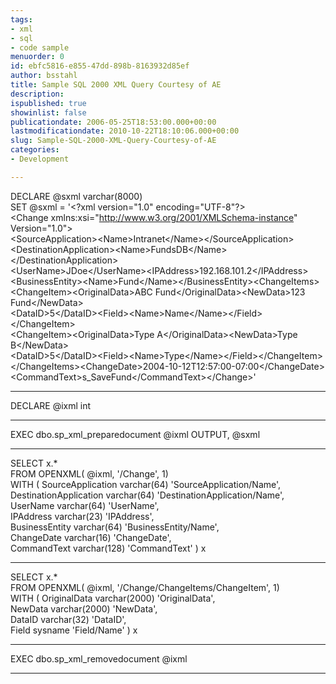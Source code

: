 ```yaml
---
tags:
- xml
- sql
- code sample
menuorder: 0
id: ebfc5816-e855-47dd-898b-8163932d85ef
author: bsstahl
title: Sample SQL 2000 XML Query Courtesy of AE
description: 
ispublished: true
showinlist: false
publicationdate: 2006-05-25T18:53:00.000+00:00
lastmodificationdate: 2010-10-22T18:10:06.000+00:00
slug: Sample-SQL-2000-XML-Query-Courtesy-of-AE
categories:
- Development

---
```


DECLARE @sxml varchar(8000)  
 SET @sxml = '&lt;?xml version="1.0" encoding="UTF-8"?&gt;  
 &lt;Change xmlns:xsi="http://www.w3.org/2001/XMLSchema-instance" Version="1.0"&gt;  
 &lt;SourceApplication&gt;&lt;Name&gt;Intranet&lt;/Name&gt;&lt;/SourceApplication&gt;  
 &lt;DestinationApplication&gt;&lt;Name&gt;FundsDB&lt;/Name&gt;&lt;/DestinationApplication&gt;  
 &lt;UserName&gt;JDoe&lt;/UserName&gt;&lt;IPAddress&gt;192.168.101.2&lt;/IPAddress&gt;  
 &lt;BusinessEntity&gt;&lt;Name&gt;Fund&lt;/Name&gt;&lt;/BusinessEntity&gt;&lt;ChangeItems&gt;  
 &lt;ChangeItem&gt;&lt;OriginalData&gt;ABC Fund&lt;/OriginalData&gt;&lt;NewData&gt;123 Fund&lt;/NewData&gt;  
 &lt;DataID&gt;5&lt;/DataID&gt;&lt;Field&gt;&lt;Name&gt;Name&lt;/Name&gt;&lt;/Field&gt;&lt;/ChangeItem&gt;  
 &lt;ChangeItem&gt;&lt;OriginalData&gt;Type A&lt;/OriginalData&gt;&lt;NewData&gt;Type B&lt;/NewData&gt;  
 &lt;DataID&gt;5&lt;/DataID&gt;&lt;Field&gt;&lt;Name&gt;Type&lt;/Name&gt;&lt;/Field&gt;&lt;/ChangeItem&gt;  
 &lt;/ChangeItems&gt;&lt;ChangeDate&gt;2004-10-12T12:57:00-07:00&lt;/ChangeDate&gt;  
 &lt;CommandText&gt;s\_SaveFund&lt;/CommandText&gt;&lt;/Change&gt;'  
  
 --------------- ----------------------- -----------------------   
  
 DECLARE @ixml int  
  
 --------------- ----------------------- -----------------------   
  
 EXEC dbo.sp\_xml\_preparedocument @ixml OUTPUT, @sxml  
  
 --------------- ----------------------- -----------------------   
  
 SELECT x.\*  
 FROM OPENXML( @ixml, '/Change', 1)  
 WITH ( SourceApplication varchar(64) 'SourceApplication/Name',  
 DestinationApplication varchar(64) 'DestinationApplication/Name',  
 UserName varchar(64) 'UserName',  
 IPAddress varchar(23) 'IPAddress',   
 BusinessEntity varchar(64) 'BusinessEntity/Name',  
 ChangeDate varchar(16) 'ChangeDate',  
 CommandText varchar(128) 'CommandText' ) x  
  
 --------------- ----------------------- -----------------------   
  
 SELECT x.\*  
 FROM OPENXML( @ixml, '/Change/ChangeItems/ChangeItem', 1)  
 WITH ( OriginalData varchar(2000) 'OriginalData',  
 NewData varchar(2000) 'NewData',  
 DataID varchar(32) 'DataID',  
 Field sysname 'Field/Name' ) x  
  
 --------------- ----------------------- -----------------------   
  
 EXEC dbo.sp\_xml\_removedocument @ixml  
  
 --------------- ----------------------- -----------------------

